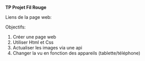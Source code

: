 **TP Projet Fil Rouge**

Liens de la page web: 

Objectifs:
1. Créer une page web
2. Utiliser Html et Css
3. Actualiser les images via une api
4. Changer la vu en fonction des appareils (tablette/téléphone)
